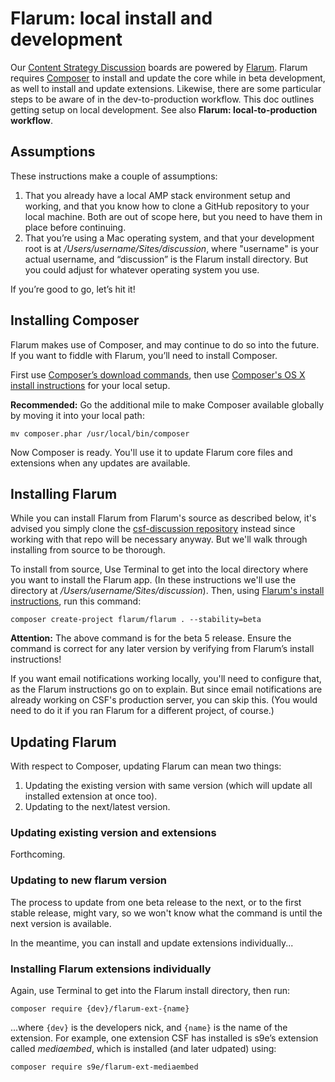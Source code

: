 # Flarum: local install and development

Our [Content Strategy Discussion](https://discussion.csf.commuity) boards are powered by [Flarum](https://discuss.flarum.org/). Flarum requires [Composer](https://getcomposer.org) to install and update the core while in beta development, as well to install and update extensions. Likewise, there are some particular steps to be aware of in the dev-to-production workflow. This doc outlines getting setup on local development. See also **Flarum: local-to-production workflow**.

## Assumptions

These instructions make a couple of assumptions:

1. That you already have a local AMP stack environment setup and working, and that you know how to clone a GitHub repository to your local machine. Both are out of scope here, but you need to have them in place before continuing. 
2. That you’re using a Mac operating system, and that your development root is at _/Users/username/Sites/discussion_, where "username" is your actual username, and “discussion” is the Flarum install directory. But you could adjust for whatever operating system you use.

If you’re good to go, let’s hit it!

## Installing Composer

Flarum makes use of Composer, and may continue to do so into the future. If you want to fiddle with Flarum, you’ll need to install Composer.

First use [Composer’s download commands](https://getcomposer.org/download/), then use [Composer's OS X install instructions](https://getcomposer.org/doc/00-intro.md#installation-linux-unix-osx) for your local setup. 

**Recommended:** Go the additional mile to make Composer available globally by moving it into your local path:

`mv composer.phar /usr/local/bin/composer`

Now Composer is ready. You'll use it to update Flarum core files and extensions when any updates are available.

## Installing Flarum

While you can install Flarum from Flarum's source as described below, it's advised you simply clone the [csf-discussion repository](https://github.com/content-strategy-forum/csf-discussion) instead since working with that repo will be necessary anyway. But we'll walk through installing from source to be thorough.

To install from source, Use Terminal to get into the local directory where you want to install the Flarum app. (In these instructions we'll use the directory at _/Users/username/Sites/discussion_). Then, using [Flarum's install instructions](http://flarum.org/docs/installation/), run this command:

```
composer create-project flarum/flarum . --stability=beta
```

**Attention:** The above command is for the beta 5 release. Ensure the command is correct for any later version by verifying from Flarum’s install instructions!

If you want email notifications working locally, you'll need to configure that, as the Flarum instructions go on to explain. But since email notifications are already working on CSF's production server, you can skip this. (You would need to do it if you ran Flarum for a different project, of course.)

## Updating Flarum

With respect to Composer, updating Flarum can mean two things:

1. Updating the existing version with same version (which will update all installed extension at once too).
1. Updating to the next/latest version. 

### Updating existing version and extensions

Forthcoming.

### Updating to new flarum version

The process to update from one beta release to the next, or to the first stable release, might vary, so we won't know what the command is until the next version is available.

In the meantime, you can install and update extensions individually...

### Installing Flarum extensions individually

Again, use Terminal to get into the Flarum install directory, then run:

`composer require {dev}/flarum-ext-{name}`

...where `{dev}` is the developers nick, and `{name}` is the name of the extension. For example, one extension CSF has installed is s9e’s extension called _mediaembed_, which is installed (and later udpated) using: 

`composer require s9e/flarum-ext-mediaembed`

